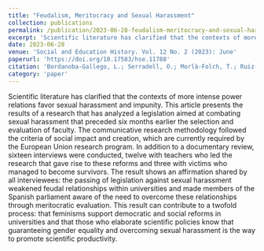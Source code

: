 ```yaml
---
title: "Feudalism, Meritocracy and Sexual Harassment"
collection: publications
permalink: /publication/2023-06-28-feudalism-meritocracy-and-sexual-harassment
excerpt: 'Scientific literature has clarified that the contexts of more intense power relations favor sexual harassment and impunity. This article presents the results of a research that has analyzed a legislation aimed at combating sexual harassment that preceded six months earlier the selection and evaluation of faculty'
date: 2023-06-28
venue: 'Social and Education History. Vol. 12 No. 2 (2023): June'
paperurl: 'https://doi.org/10.17583/hse.11788'
citation: 'Bordanoba-Gallego, L.; Serradell, O.; Morlà-Folch, T.; Ruiz-Eugenio, L. & Pulido, C. (2023). Feudalism, Meritocracy and Sexual Harassment'
category: 'paper'
---
```


Scientific literature has clarified that the contexts of more intense power relations favor sexual harassment and impunity. This article presents the results of a research that has analyzed a legislation aimed at combating sexual harassment that preceded six months earlier the selection and evaluation of faculty. The communicative research methodology followed the criteria of social impact and creation, which are currently required by the European Union research program. In addition to a documentary review, sixteen interviews were conducted, twelve with teachers who led the research that gave rise to these reforms and three with victims who managed to become survivors. The result shows an affirmation shared by all interviewees: the passing of legislation against sexual harassment weakened feudal relationships within universities and made members of the Spanish parliament aware of the need to overcome these relationships through meritocratic evaluation. This result can contribute to a twofold process: that feminisms support democratic and social reforms in universities and that those who elaborate scientific policies know that guaranteeing gender equality and overcoming sexual harassment is the way to promote scientific productivity.
